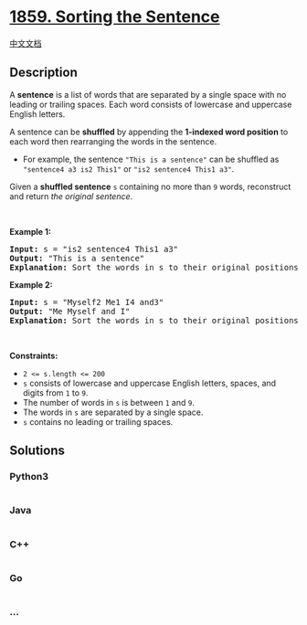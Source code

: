 # [1859. Sorting the Sentence](https://leetcode.com/problems/sorting-the-sentence)

[中文文档](/solution/1800-1899/1859.Sorting%20the%20Sentence/README.md)

## Description

<p>A <strong>sentence</strong> is a list of words that are separated by a single space with no leading or trailing spaces. Each word consists of lowercase and uppercase English letters.</p>

<p>A sentence can be <strong>shuffled</strong> by appending the <strong>1-indexed word position</strong> to each word then rearranging the words in the sentence.</p>

<ul>
	<li>For example, the sentence <code>&quot;This is a sentence&quot;</code> can be shuffled as <code>&quot;sentence4 a3 is2 This1&quot;</code> or <code>&quot;is2 sentence4 This1 a3&quot;</code>.</li>
</ul>

<p>Given a <strong>shuffled sentence</strong> <code>s</code> containing no more than <code>9</code> words, reconstruct and return <em>the original sentence</em>.</p>

<p>&nbsp;</p>
<p><strong class="example">Example 1:</strong></p>

<pre>
<strong>Input:</strong> s = &quot;is2 sentence4 This1 a3&quot;
<strong>Output:</strong> &quot;This is a sentence&quot;
<strong>Explanation:</strong> Sort the words in s to their original positions &quot;This1 is2 a3 sentence4&quot;, then remove the numbers.
</pre>

<p><strong class="example">Example 2:</strong></p>

<pre>
<strong>Input:</strong> s = &quot;Myself2 Me1 I4 and3&quot;
<strong>Output:</strong> &quot;Me Myself and I&quot;
<strong>Explanation:</strong> Sort the words in s to their original positions &quot;Me1 Myself2 and3 I4&quot;, then remove the numbers.
</pre>

<p>&nbsp;</p>
<p><strong>Constraints:</strong></p>

<ul>
	<li><code>2 &lt;= s.length &lt;= 200</code></li>
	<li><code>s</code> consists of lowercase and uppercase English letters, spaces, and digits from <code>1</code> to <code>9</code>.</li>
	<li>The number of words in <code>s</code> is between <code>1</code> and <code>9</code>.</li>
	<li>The words in <code>s</code> are separated by a single space.</li>
	<li><code>s</code> contains no leading or trailing spaces.</li>
</ul>

## Solutions

<!-- tabs:start -->

### **Python3**

```python

```

### **Java**

```java

```

### **C++**

```cpp

```

### **Go**

```go

```

### **...**

```

```

<!-- tabs:end -->
